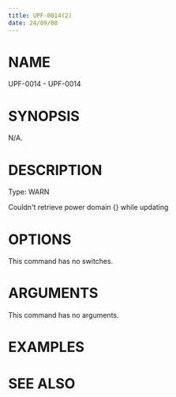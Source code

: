 ```yaml
---
title: UPF-0014(2)
date: 24/09/08
---
```


# NAME

UPF-0014 - UPF-0014

# SYNOPSIS

N/A.

# DESCRIPTION

Type: WARN

Couldn't retrieve power domain {} while updating

# OPTIONS

This command has no switches.

# ARGUMENTS

This command has no arguments.

# EXAMPLES

# SEE ALSO
